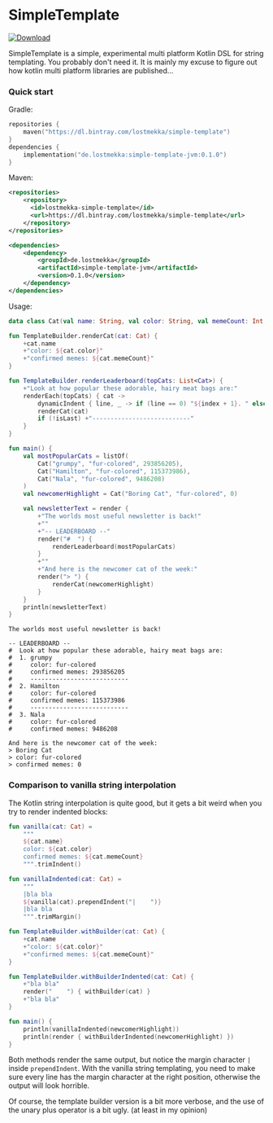 # SimpleTemplate

[ ![Download](https://api.bintray.com/packages/lostmekka/simple-template/simple-template/images/download.svg) ](https://bintray.com/lostmekka/simple-template/simple-template/_latestVersion)

SimpleTemplate is a simple, experimental multi platform Kotlin DSL for string templating. You probably don't need it. It is mainly my excuse to figure out how kotlin multi platform libraries are published...

### Quick start
Gradle:
```kotlin
repositories {
    maven("https://dl.bintray.com/lostmekka/simple-template")
}
dependencies {
    implementation("de.lostmekka:simple-template-jvm:0.1.0")
}
```

Maven:
```xml
<repositories>
    <repository>
      <id>lostmekka-simple-template</id>
      <url>https://dl.bintray.com/lostmekka/simple-template</url>
    </repository>
</repositories>

<dependencies>
    <dependency>
        <groupId>de.lostmekka</groupId>
        <artifactId>simple-template-jvm</artifactId>
        <version>0.1.0</version>
    </dependency>
</dependencies>
```

Usage:
```kotlin
data class Cat(val name: String, val color: String, val memeCount: Int)

fun TemplateBuilder.renderCat(cat: Cat) {
    +cat.name
    +"color: ${cat.color}"
    +"confirmed memes: ${cat.memeCount}"
}

fun TemplateBuilder.renderLeaderboard(topCats: List<Cat>) {
    +"Look at how popular these adorable, hairy meat bags are:"
    renderEach(topCats) { cat ->
        dynamicIndent { line, _ -> if (line == 0) "${index + 1}. " else "   " }
        renderCat(cat)
        if (!isLast) +"---------------------------"
    }
}

fun main() {
    val mostPopularCats = listOf(
        Cat("grumpy", "fur-colored", 293856205),
        Cat("Hamilton", "fur-colored", 115373986),
        Cat("Nala", "fur-colored", 9486208)
    )
    val newcomerHighlight = Cat("Boring Cat", "fur-colored", 0)

    val newsletterText = render {
        +"The worlds most useful newsletter is back!"
        +""
        +"-- LEADERBOARD --"
        render("#  ") {
            renderLeaderboard(mostPopularCats)
        }
        +""
        +"And here is the newcomer cat of the week:"
        render("> ") {
            renderCat(newcomerHighlight)
        }
    }
    println(newsletterText)
}
```
```
The worlds most useful newsletter is back!

-- LEADERBOARD --
#  Look at how popular these adorable, hairy meat bags are:
#  1. grumpy
#     color: fur-colored
#     confirmed memes: 293856205
#     ---------------------------
#  2. Hamilton
#     color: fur-colored
#     confirmed memes: 115373986
#     ---------------------------
#  3. Nala
#     color: fur-colored
#     confirmed memes: 9486208

And here is the newcomer cat of the week:
> Boring Cat
> color: fur-colored
> confirmed memes: 0
```

### Comparison to vanilla string interpolation
The Kotlin string interpolation is quite good, but it gets a bit weird when you try to render indented blocks:
```kotlin
fun vanilla(cat: Cat) =
    """
    ${cat.name}
    color: ${cat.color}
    confirmed memes: ${cat.memeCount}
    """.trimIndent()

fun vanillaIndented(cat: Cat) =
    """
    |bla bla
    ${vanilla(cat).prependIndent("|    ")}
    |bla bla
    """.trimMargin()

fun TemplateBuilder.withBuilder(cat: Cat) {
    +cat.name
    +"color: ${cat.color}"
    +"confirmed memes: ${cat.memeCount}"
}

fun TemplateBuilder.withBuilderIndented(cat: Cat) {
    +"bla bla"
    render("    ") { withBuilder(cat) }
    +"bla bla"
}

fun main() {
    println(vanillaIndented(newcomerHighlight))
    println(render { withBuilderIndented(newcomerHighlight) })
}
```
Both methods render the same output, but notice the margin character `|` inside `prependIndent`. With the vanilla string templating, you need to make sure every line has the margin character at the right position, otherwise the output will look horrible.

Of course, the template builder version is a bit more verbose, and the use of the unary plus operator is a bit ugly. (at least in my opinion)
